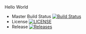 Hello World

- Master Build Status [![Build Status](https://travis-ci.org/BradleyRayner/sem.svg?branch=master)](https://travis-ci.org/BradleyRayner/sem)
- License [![LICENSE](https://img.shields.io/github/license/BradleyRayner/sem.svg?style=flat-square)](https://github.com/BradleyRayner/sem/blob/master/LICENSE)
- Release [![Releases](https://img.shields.io/github/release/BradleyRayner/sem/all.svg?style=flat-square)](https://github.com/BradleyRayner/sem/releases)